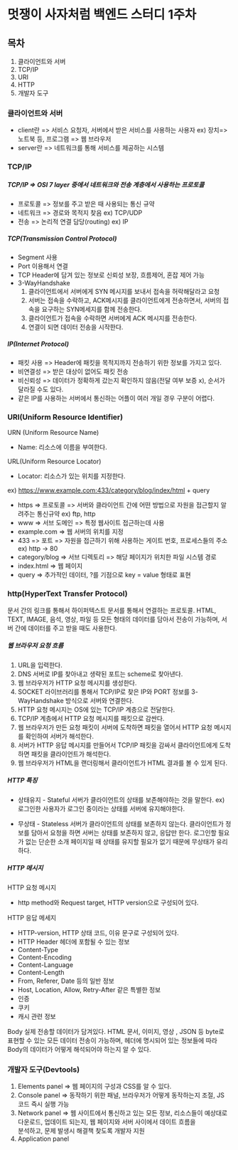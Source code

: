 # 멋쟁이 사자처럼 백엔드 스터디 1주차

## 목차

1. 클라이언트와 서버
2. TCP/IP
3. URI
4. HTTP
5. 개발자 도구

### 클라이언트와 서버

- client란 => 서비스 요청자, 서버에서 받은 서비스를 사용하는 사용자 ex\) 장치=> 노트북 등, 프로그램 => 웹 브라우저
- server란 => 네트워크를 통해 서비스를 제공하는 시스템

### TCP/IP

##### TCP/IP => OSI 7 layer 중에서 네트워크와 전송 계층에서 사용하는 프로토콜

- 프로토콜 => 정보를 주고 받은 때 사용되는 통신 규약
- 네트워크 => 경로와 목적지 찾음 ex\) TCP/UDP
- 전송 => 논리적 연결 담당(routing) ex\) IP

##### TCP(Transmission Control Protocol)

- Segment 사용
- Port 이용해서 연결
- TCP Header에 담겨 있는 정보로 신뢰성 보장, 흐름제어, 혼잡 제어 가능
- 3-WayHandshake
  1. 클라이언트에서 서버에게 SYN 메시지를 보내서 접속을 허락해달라고 요청
  2. 서버는 접속을 수락하고, ACK메시지를 클라이언트에게 전송하면서, 서버의 접속을 요구하는 SYN메세지를 함께 전송한다.
  3. 클라이언트가 접속을 수락하면 서버에게 ACK 메시지를 전송한다.
  4. 연결이 되면 데이터 전송을 시작한다.

##### IP(Internet Protocol)

- 패킷 사용 => Header에 패킷을 목적지까지 전송하기 위한 정보를 가지고 있다.
- 비연결성 => 받은 대상이 없어도 패킷 전송
- 비신뢰성 => 데이터가 정확하게 갔는지 확인하지 않음(전달 여부 보증 x), 순서가 달라질 수도 있다.
- 같은 IP를 사용하는 서버에서 통신하는 어플이 여러 개일 경우 구분이 어렵다.

### URI(Uniform Resource Identifier)

URN (Uniform Resource Name)

- Name: 리소스에 이름을 부여한다.

URL(Uniform Resource Locator)

- Locator: 리소스가 있는 위치를 지정한다.

ex\) https://www.example.com:433/category/blog/index/html + query

- https => 프로토콜 => 서버와 클라이언트 간에 어떤 방법으로 자원을 접근할지 알려주는 통신규약 ex\) ftp, http
- www => 서브 도메인 => 특정 웹사이트 접근하는데 사용
- example.com => 웹 서버의 위치를 지정
- 433 => 포트 => 자원을 접근하기 위해 사용하는 게이트 번호, 프로세스들의 주소 ex\) http -> 80
- category/blog => 서브 디렉토리 => 해당 페이지가 위치한 파일 시스템 경로
- index.html => 웹 페이지
- query => 추가적인 데이터, ?를 기점으로 key = value 형태로 표현

### http(HyperText Transfer Protocol)

문서 간의 링크를 통해서 하이퍼텍스트 문서를 통해서 연결하는 프로토콜. HTML, TEXT, IMAGE, 음석, 영상, 파일 등 모든 형태의 데이터를 담아서 전송이 가능하며, 서버 간에 데이터를 주고 받을 때도 사용한다.

##### 웹 브라우저 요청 흐름

1. URL을 입력한다.
2. DNS 서버로 IP를 찾아내고 생략된 포트는 scheme로 찾아낸다.
3. 웹 브라우저가 HTTP 요청 메시지를 생성한다.
4. SOCKET 라이브러리를 통해서 TCP/IP로 찾은 IP와 PORT 정보를 3-WayHandshake 방식으로 서버와 연결한다.
5. HTTP 요청 메시지는 OS에 있는 TCP/IP 계층으로 전달한다.
6. TCP/IP 계층에서 HTTP 요청 메시지를 패킷으로 감싼다.
7. 웹 브라우저가 만든 요청 패킷이 서버에 도착하면 패킷을 열어서 HTTP 요청 메시지를 확인하여 서버가 해석한다.
8. 서버가 HTTP 응답 메시지를 만들어서 TCP/IP 패킷을 감싸서 클라이언트에게 도착하면 패킷을 클라이언트가 해석한다.
9. 웹 브라우저가 HTML을 랜더링해서 클라이언트가 HTML 결과를 볼 수 있게 된다.

##### HTTP 특징

- 상태유지 - Stateful
  서버가 클라이언트의 상태를 보존해야하는 것을 말한다.
  ex\) 로그인한 사용자가 로그인 중이라는 상태를 서버에 유지해야한다.

- 무상태 - Stateless
  서버가 클라이언트의 상태를 보존하지 않는다. 클라이언트가 정보를 담아서 요청을 하면 서버는 상태를 보존하지 않고, 응답만 한다.
  로그인할 필요가 없는 단순한 소개 페이지일 때 상태를 유지할 필요가 없기 때문에 무상태가 유리하다.

##### HTTP 메시지

HTTP 요청 메시지

- http method와 Request target, HTTP version으로 구성되어 있다.

HTTP 응답 메세지

- HTTP-version, HTTP 상태 코드, 이유 문구로 구성되어 있다.
- HTTP Header
  헤더에 포함될 수 있는 정보
- Content-Type
- Content-Encoding
- Content-Language
- Content-Length
- From, Referer, Date 등의 일반 정보
- Host, Location, Allow, Retry-After 같은 특별한 정보
- 인증
- 쿠키
- 캐시 관련 정보

Body
실제 전송할 데이터가 담겨있다. HTML 문서, 이미지, 영상 , JSON 등 byte로 표현할 수 있는 모든 데이터 전송이 가능하며, 헤더에 명시되어 있는 정보들에 따라 Body의 데이터가 어떻게 해석되어야 하는지 알 수 있다.

### 개발자 도구(Devtools)

1. Elements panel => 웹 페이지의 구성과 CSS를 알 수 있다.
2. Console panel => 동작하기 위한 패널, 브라우저가 어떻게 동작하는지 조절, JS 코드 즉시 실행 가능
3. Network panel => 웹 사이트에서 통신하고 있는 모든 정보, 리소스들이 예상대로 다운로드, 업데이트 되는지, 웹 페이지와 서버 사이에서 데이트 흐름을<br>
   분석하고, 문제 발생시 해결책 찾도록 개발자 지원
4. Application panel
